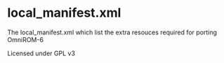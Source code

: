 local_manifest.xml
==================

The local_manifest.xml which list the extra resouces required for porting OmniROM-6

Licensed under GPL v3


